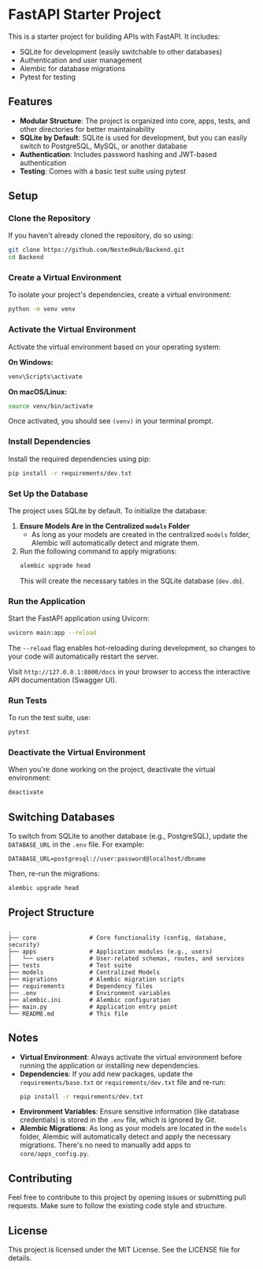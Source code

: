 
# FastAPI Starter Project

This is a starter project for building APIs with FastAPI. It includes:

- SQLite for development (easily switchable to other databases)
- Authentication and user management
- Alembic for database migrations
- Pytest for testing

## Features

- **Modular Structure**: The project is organized into core, apps, tests, and other directories for better maintainability
- **SQLite by Default**: SQLite is used for development, but you can easily switch to PostgreSQL, MySQL, or another database
- **Authentication**: Includes password hashing and JWT-based authentication
- **Testing**: Comes with a basic test suite using pytest

## Setup

### Clone the Repository

If you haven't already cloned the repository, do so using:

```bash
git clone https://github.com/NestedHub/Backend.git
cd Backend
```

### Create a Virtual Environment

To isolate your project's dependencies, create a virtual environment:

```bash
python -m venv venv
```

### Activate the Virtual Environment

Activate the virtual environment based on your operating system:

**On Windows:**

```bash
venv\Scripts\activate
```

**On macOS/Linux:**

```bash
source venv/bin/activate
```

Once activated, you should see `(venv)` in your terminal prompt.

### Install Dependencies

Install the required dependencies using pip:

```bash
pip install -r requirements/dev.txt
```

### Set Up the Database

The project uses SQLite by default. To initialize the database:

1. **Ensure Models Are in the Centralized `models` Folder**
   - As long as your models are created in the centralized `models` folder, Alembic will automatically detect and migrate them.
2. Run the following command to apply migrations:
   ```bash
   alembic upgrade head
   ```
   This will create the necessary tables in the SQLite database (`dev.db`).

### Run the Application

Start the FastAPI application using Uvicorn:

```bash
uvicorn main:app --reload
```

The `--reload` flag enables hot-reloading during development, so changes to your code will automatically restart the server.

Visit `http://127.0.0.1:8000/docs` in your browser to access the interactive API documentation (Swagger UI).

### Run Tests

To run the test suite, use:

```bash
pytest
```

### Deactivate the Virtual Environment

When you're done working on the project, deactivate the virtual environment:

```bash
deactivate
```

## Switching Databases

To switch from SQLite to another database (e.g., PostgreSQL), update the `DATABASE_URL` in the `.env` file. For example:

```
DATABASE_URL=postgresql://user:password@localhost/dbname
```

Then, re-run the migrations:

```bash
alembic upgrade head
```

## Project Structure

```
.
├── core               # Core functionality (config, database, security)
├── apps               # Application modules (e.g., users)
│   └── users          # User-related schemas, routes, and services
├── tests              # Test suite
├── models             # Centralized Models
├── migrations         # Alembic migration scripts
├── requirements       # Dependency files
├── .env               # Environment variables
├── alembic.ini        # Alembic configuration
├── main.py            # Application entry point
└── README.md          # This file
```

## Notes

- **Virtual Environment**: Always activate the virtual environment before running the application or installing new dependencies.
- **Dependencies**: If you add new packages, update the `requirements/base.txt` or `requirements/dev.txt` file and re-run:
  ```bash
  pip install -r requirements/dev.txt
  ```
- **Environment Variables**: Ensure sensitive information (like database credentials) is stored in the `.env` file, which is ignored by Git.
- **Alembic Migrations**: As long as your models are located in the `models` folder, Alembic will automatically detect and apply the necessary migrations. There's no need to manually add apps to `core/apps_config.py`.

## Contributing

Feel free to contribute to this project by opening issues or submitting pull requests. Make sure to follow the existing code style and structure.

## License

This project is licensed under the MIT License. See the LICENSE file for details.
